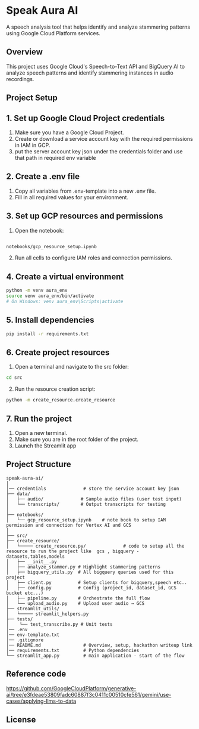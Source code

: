 # Speak Aura AI

A speech analysis tool that helps identify and analyze stammering patterns using Google Cloud Platform services.

## Overview

This project uses Google Cloud's Speech-to-Text API and BigQuery AI to analyze speech patterns and identify stammering instances in audio recordings.

## Project Setup

## 1. Set up Google Cloud Project credentials

1. Make sure you have a Google Cloud Project.  
2. Create or download a service account key with the required permissions in IAM in GCP.  
3. put the server account key json under the credentials folder and use that path in required env variable

## 2. Create a .env file

1. Copy all variables from .env-template into a new .env file.
2. Fill in all required values for your environment.

## 3. Set up GCP resources and permissions

1. Open the notebook:

``` bash

notebooks/gcp_resource_setup.ipynb

```
2. Run all cells to configure IAM roles and connection permissions.

## 4. Create a virtual environment

``` bash
python -m venv aura_env
source venv aura_env/bin/activate 
# On Windows: venv aura_env\Scripts\activate

```
## 5. Install dependencies

``` bash
pip install -r requirements.txt

```

## 6. Create project resources

1. Open a terminal and navigate to the src folder:

``` bash
cd src
```
2. Run the resource creation script:
``` bash
python -m create_resource.create_resource
```

## 7. Run the project

1. Open a new terminal.
2. Make sure you are in the root folder of the project.
3. Launch the Streamlit app


## Project Structure

```
speak-aura-ai/
│
│── credentials              # store the service account key json
├── data/
│   ├── audio/              # Sample audio files (user test input)
│   └── transcripts/        # Output transcripts for testing
│
├── notebooks/
│   └── gcp_resource_setup.ipynb    # note book to setup IAM permission and connection for Vertex AI and GCS
│
├── src/
├── create_resource/
│   └───── create_resource.py/              # code to setup all the resource to run the project like  gcs , bigquery - datasets,tables,models
│   ├── __init__.py
│   ├── analyze_stammer.py # Highlight stammering patterns
│   ├── bigquery_utils.py  # All bigquery queries used for this project
│   ├── client.py          # Setup clients for bigquery,speech etc..
│   ├── config.py          # Config (project_id, dataset_id, GCS bucket etc...)
│   ├── pipeline.py        # Orchestrate the full flow
│   └── upload_audio.py    # Upload user audio → GCS
├── streamlit_utils/
│   └───── streamlit_helpers.py
├── tests/
│    └── test_transcribe.py # Unit tests
│── .env    
│── env-template.txt    
│── .gitignore    
│── README.md                # Overview, setup, hackathon writeup link
│── requirements.txt         # Python dependencies
└── streamlit_app.py         # main application - start of the flow 

```



## Reference code

 https://github.com/GoogleCloudPlatform/generative-ai/tree/e3fdeae53809fadc60887f3c0411c00510cfe561/gemini/use-cases/applying-llms-to-data


## License
